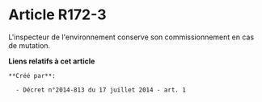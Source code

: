 # Article R172-3

L'inspecteur de l'environnement conserve son commissionnement en cas de mutation.

**Liens relatifs à cet article**

	**Créé par**:

	  - Décret n°2014-813 du 17 juillet 2014 - art. 1
